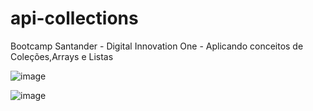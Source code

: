 # api-collections
Bootcamp Santander - Digital Innovation One - Aplicando conceitos de Coleções,Arrays e Listas







![image](https://user-images.githubusercontent.com/56557766/179640321-b54ae5b5-cff3-4f9f-b8ed-0f96e460dc30.png)







![image](https://user-images.githubusercontent.com/56557766/179640375-077958b5-0d9e-4431-b759-ae9594427c32.png)



